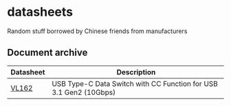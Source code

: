 # datasheets
Random stuff borrowed by Chinese friends from manufacturers

## Document archive

Datasheet|Description
-|-
[VL162](DS_VL162_091.pdf) | USB Type-C Data Switch with CC Function for USB 3.1 Gen2 (10Gbps)
